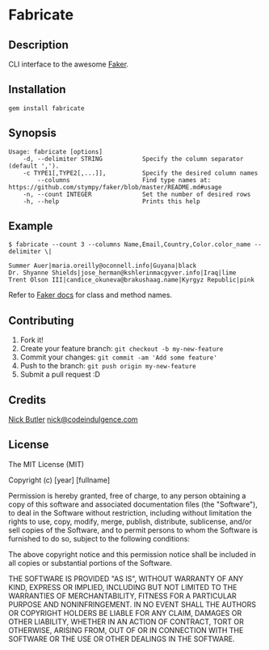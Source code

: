 Fabricate
=========

Description
-----------
CLI interface to the awesome [Faker](https://github.com/stympy/faker).

Installation
------------
`gem install fabricate`

Synopsis
--------

```
Usage: fabricate [options]
    -d, --delimiter STRING           Specify the column separator (default ',').
    -c TYPE1[,TYPE2[,...]],          Specify the desired column names
        --columns                    Find type names at: https://github.com/stympy/faker/blob/master/README.md#usage
    -n, --count INTEGER              Set the number of desired rows
    -h, --help                       Prints this help
```

Example
-----

```
$ fabricate --count 3 --columns Name,Email,Country,Color.color_name --delimiter \|

Summer Auer|maria.oreilly@oconnell.info|Guyana|black
Dr. Shyanne Shields|jose_herman@kshlerinmacgyver.info|Iraq|lime
Trent Olson III|candice_okuneva@brakushaag.name|Kyrgyz Republic|pink
```

Refer to [Faker docs](https://github.com/stympy/faker/blob/master/README.md#usage) for class and method names.

Contributing
------------
1. Fork it!
2. Create your feature branch: `git checkout -b my-new-feature`
3. Commit your changes: `git commit -am 'Add some feature'`
4. Push to the branch: `git push origin my-new-feature`
5. Submit a pull request :D

Credits
-------
[Nick Butler](https://www.codeindulgence.com) <nick@codeindulgence.com>

License
-------
The MIT License (MIT)

Copyright (c) [year] [fullname]

Permission is hereby granted, free of charge, to any person obtaining a copy
of this software and associated documentation files (the "Software"), to deal
in the Software without restriction, including without limitation the rights
to use, copy, modify, merge, publish, distribute, sublicense, and/or sell
copies of the Software, and to permit persons to whom the Software is
furnished to do so, subject to the following conditions:

The above copyright notice and this permission notice shall be included in all
copies or substantial portions of the Software.

THE SOFTWARE IS PROVIDED "AS IS", WITHOUT WARRANTY OF ANY KIND, EXPRESS OR
IMPLIED, INCLUDING BUT NOT LIMITED TO THE WARRANTIES OF MERCHANTABILITY,
FITNESS FOR A PARTICULAR PURPOSE AND NONINFRINGEMENT. IN NO EVENT SHALL THE
AUTHORS OR COPYRIGHT HOLDERS BE LIABLE FOR ANY CLAIM, DAMAGES OR OTHER
LIABILITY, WHETHER IN AN ACTION OF CONTRACT, TORT OR OTHERWISE, ARISING FROM,
OUT OF OR IN CONNECTION WITH THE SOFTWARE OR THE USE OR OTHER DEALINGS IN THE
SOFTWARE.
